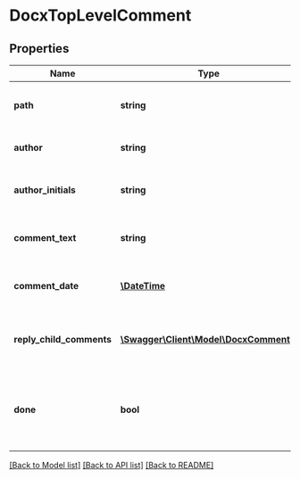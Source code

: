 # DocxTopLevelComment

## Properties
Name | Type | Description | Notes
------------ | ------------- | ------------- | -------------
**path** | **string** | Path to the comment in the document | [optional] 
**author** | **string** | Author name of the comment | [optional] 
**author_initials** | **string** | Initials of the author of the comment | [optional] 
**comment_text** | **string** | Text content of the comment | [optional] 
**comment_date** | [**\DateTime**](\DateTime.md) | Date timestamp of the comment | [optional] 
**reply_child_comments** | [**\Swagger\Client\Model\DocxComment[]**](DocxComment.md) | Child comments, that are replies to this one | [optional] 
**done** | **bool** | True if this comment is marked as Done in Word, otherwise it is false | [optional] 

[[Back to Model list]](../README.md#documentation-for-models) [[Back to API list]](../README.md#documentation-for-api-endpoints) [[Back to README]](../README.md)


